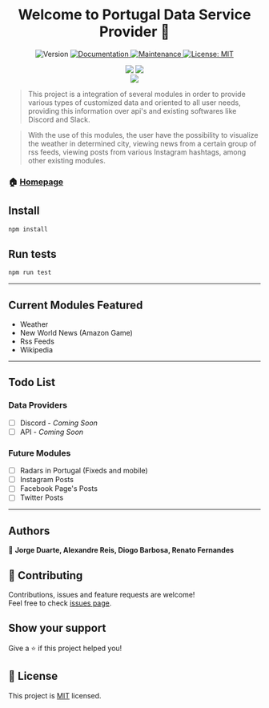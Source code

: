 <h1 align="center">Welcome to Portugal Data Service Provider 👋</h1>
<p align="center">
  <img alt="Version" src="https://img.shields.io/badge/version-(1.0.0)-blue.svg?cacheSeconds=2592000" />
  <a href="https://github.com/jorgermduarte/discord-portugal-info-bot#readme" target="_blank">
    <img alt="Documentation" src="https://img.shields.io/badge/documentation-yes-brightgreen.svg" />
  </a>
  <a href="https://github.com/jorgermduarte/discord-portugal-info-bot/graphs/commit-activity" target="_blank">
    <img alt="Maintenance" src="https://img.shields.io/badge/Maintained%3F-yes-green.svg" />
  </a>
  <a href="https://github.com/jorgermduarte/discord-portugal-info-bot/blob/master/LICENSE" target="_blank">
    <img alt="License: MIT" src="https://img.shields.io/pypi/l/ansicolortags.svg"/>
  </a>
</p>
<p align="center">
  <img src="https://forthebadge.com/images/badges/built-by-developers.svg"/>
  <img src="https://forthebadge.com/images/badges/built-with-love.svg"/>
  <br>
  <img src="https://forthebadge.com/images/badges/made-with-javascript.svg">
</p>

> This project is a integration of several modules in order to provide various types of customized data and oriented to all user needs, providing this information over api's and existing softwares like Discord and Slack.


> With the use of this modules, the user have the possibility to visualize the weather in determined city, viewing news from a certain group of rss feeds, viewing posts from various Instagram hashtags, among other existing modules.

### 🏠 [Homepage](https://github.com/jorgermduarte/discord-portugal-info-bot#readme)

## Install

```sh
npm install
```

## Run tests

```sh
npm run test
```

---

## Current Modules Featured
- Weather
- New World News (Amazon Game)
- Rss Feeds
- Wikipedia

---

## Todo List
### Data Providers 

- [ ] Discord - _Coming Soon_
- [ ] API - _Coming Soon_

### Future Modules

- [ ] Radars in Portugal (Fixeds and mobile)
- [ ] Instagram Posts
- [ ] Facebook Page's Posts
- [ ] Twitter Posts

---


## Authors

👤 **Jorge Duarte, Alexandre Reis, Diogo Barbosa, Renato Fernandes**

## 🤝 Contributing

Contributions, issues and feature requests are welcome!<br />Feel free to check [issues page](https://github.com/jorgermduarte/discord-portugal-info-bot/issues). 

## Show your support

Give a ⭐️ if this project helped you!

## 📝 License

This project is [MIT](https://github.com/jorgermduarte/discord-portugal-info-bot/blob/master/LICENSE) licensed.
